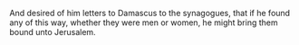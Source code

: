 And desired of him letters to Damascus to the synagogues, that if he found any of this way, whether they were men or women, he might bring them bound unto Jerusalem.
